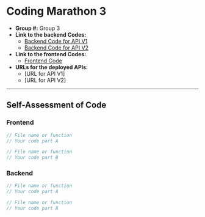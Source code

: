 # Coding Marathon 3  

- **Group #:**  Group 3  
- **Link to the backend Codes:**    
  - [Backend Code for API V1](https://github.com/JY1Z/collaborative-project-3/tree/BE-API-noAuth)  
  - [Backend Code for API V2](https://github.com/JY1Z/collaborative-project-3/tree/BE-API-Auth)  
- **Link to the frontend Codes:**
  - [Frontend Code](https://github.com/JY1Z/collaborative-project-3/tree/main/frontend)
- **URLs for the deployed APIs:**
  - [URL for API V1]
  - [URL for API V2]

---

## Self-Assessment of Code

### Frontend

```js
// File name or function
// Your code part A
```

```js
// File name or function
// Your code part B
```

### Backend

```js
// File name or function
// Your code part A
```

```js
// File name or function
// Your code part B
```
